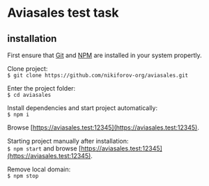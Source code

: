 # Aviasales test task
## installation
First ensure that [Git](https://git-scm.com/) and [NPM](https://nodejs.org/) are installed in your system propertly.  

Clone project:  
`$ git clone https://github.com/nikiforov-org/aviasales.git`  

Enter the project folder:  
`$ cd aviasales`  

Install dependencies and start project automatically:   
`$ npm i`  

Browse [https://aviasales.test:12345](https://aviasales.test:12345).  

Starting project manually after installation:  
`$ npm start` and browse [https://aviasales.test:12345](https://aviasales.test:12345).  

Remove local domain:  
`$ npm stop`  